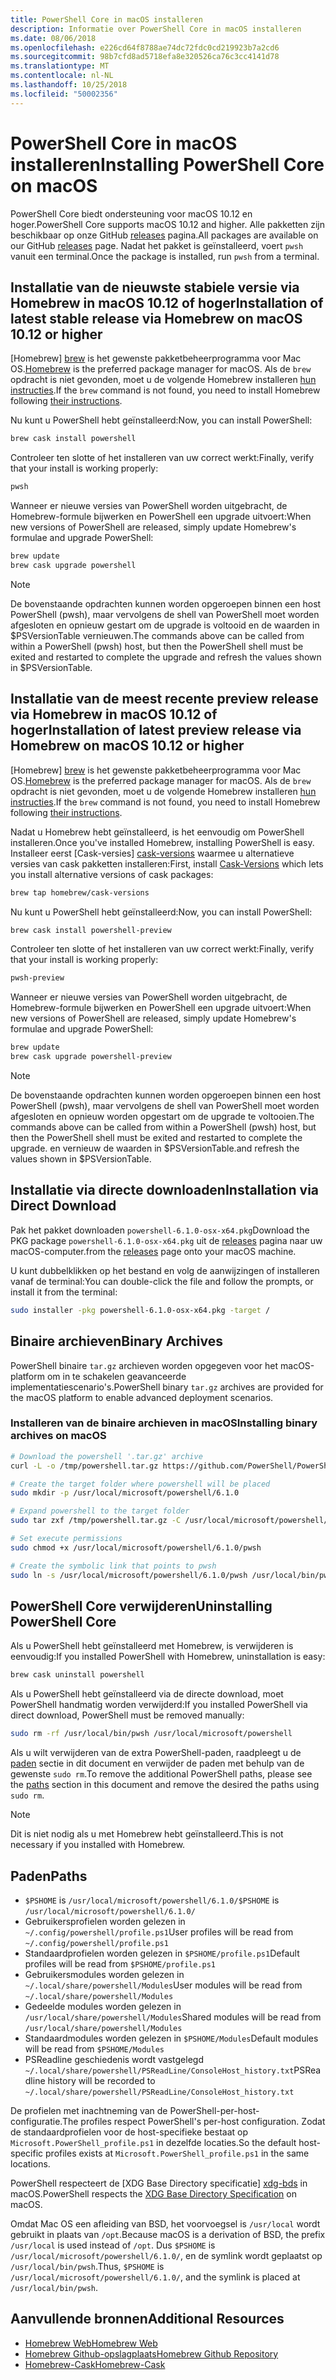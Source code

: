 ```yaml
---
title: PowerShell Core in macOS installeren
description: Informatie over PowerShell Core in macOS installeren
ms.date: 08/06/2018
ms.openlocfilehash: e226cd64f8788ae74dc72fdc0cd219923b7a2cd6
ms.sourcegitcommit: 98b7cfd8ad5718efa8e320526ca76c3cc4141d78
ms.translationtype: MT
ms.contentlocale: nl-NL
ms.lasthandoff: 10/25/2018
ms.locfileid: "50002356"
---
```

# <a name="installing-powershell-core-on-macos"></a><span data-ttu-id="2d5d0-103">PowerShell Core in macOS installeren</span><span class="sxs-lookup"><span data-stu-id="2d5d0-103">Installing PowerShell Core on macOS</span></span>

<span data-ttu-id="2d5d0-104">PowerShell Core biedt ondersteuning voor macOS 10.12 en hoger.</span><span class="sxs-lookup"><span data-stu-id="2d5d0-104">PowerShell Core supports macOS 10.12 and higher.</span></span>
<span data-ttu-id="2d5d0-105">Alle pakketten zijn beschikbaar op onze GitHub [releases][] pagina.</span><span class="sxs-lookup"><span data-stu-id="2d5d0-105">All packages are available on our GitHub [releases][] page.</span></span>
<span data-ttu-id="2d5d0-106">Nadat het pakket is geïnstalleerd, voert `pwsh` vanuit een terminal.</span><span class="sxs-lookup"><span data-stu-id="2d5d0-106">Once the package is installed, run `pwsh` from a terminal.</span></span>

## <a name="installation-of-latest-stable-release-via-homebrew-on-macos-1012-or-higher"></a><span data-ttu-id="2d5d0-107">Installatie van de nieuwste stabiele versie via Homebrew in macOS 10.12 of hoger</span><span class="sxs-lookup"><span data-stu-id="2d5d0-107">Installation of latest stable release via Homebrew on macOS 10.12 or higher</span></span>

<span data-ttu-id="2d5d0-108">[Homebrew] [ brew] is het gewenste pakketbeheerprogramma voor Mac OS.</span><span class="sxs-lookup"><span data-stu-id="2d5d0-108">[Homebrew][brew] is the preferred package manager for macOS.</span></span>
<span data-ttu-id="2d5d0-109">Als de `brew` opdracht is niet gevonden, moet u de volgende Homebrew installeren [hun instructies][brew].</span><span class="sxs-lookup"><span data-stu-id="2d5d0-109">If the `brew` command is not found, you need to install Homebrew following [their instructions][brew].</span></span>

<span data-ttu-id="2d5d0-110">Nu kunt u PowerShell hebt geïnstalleerd:</span><span class="sxs-lookup"><span data-stu-id="2d5d0-110">Now, you can install PowerShell:</span></span>

```sh
brew cask install powershell
```

<span data-ttu-id="2d5d0-111">Controleer ten slotte of het installeren van uw correct werkt:</span><span class="sxs-lookup"><span data-stu-id="2d5d0-111">Finally, verify that your install is working properly:</span></span>

```sh
pwsh
```

<span data-ttu-id="2d5d0-112">Wanneer er nieuwe versies van PowerShell worden uitgebracht, de Homebrew-formule bijwerken en PowerShell een upgrade uitvoert:</span><span class="sxs-lookup"><span data-stu-id="2d5d0-112">When new versions of PowerShell are released, simply update Homebrew's formulae and upgrade PowerShell:</span></span>

```sh
brew update
brew cask upgrade powershell
```

> [!NOTE]
> <span data-ttu-id="2d5d0-113">De bovenstaande opdrachten kunnen worden opgeroepen binnen een host PowerShell (pwsh), maar vervolgens de shell van PowerShell moet worden afgesloten en opnieuw gestart om de upgrade is voltooid en de waarden in $PSVersionTable vernieuwen.</span><span class="sxs-lookup"><span data-stu-id="2d5d0-113">The commands above can be called from within a PowerShell (pwsh) host, but then the PowerShell shell must be exited and restarted to complete the upgrade and refresh the values shown in $PSVersionTable.</span></span>

[brew]: http://brew.sh/

## <a name="installation-of-latest-preview-release-via-homebrew-on-macos-1012-or-higher"></a><span data-ttu-id="2d5d0-114">Installatie van de meest recente preview release via Homebrew in macOS 10.12 of hoger</span><span class="sxs-lookup"><span data-stu-id="2d5d0-114">Installation of latest preview release via Homebrew on macOS 10.12 or higher</span></span>

<span data-ttu-id="2d5d0-115">[Homebrew] [ brew] is het gewenste pakketbeheerprogramma voor Mac OS.</span><span class="sxs-lookup"><span data-stu-id="2d5d0-115">[Homebrew][brew] is the preferred package manager for macOS.</span></span>
<span data-ttu-id="2d5d0-116">Als de `brew` opdracht is niet gevonden, moet u de volgende Homebrew installeren [hun instructies][brew].</span><span class="sxs-lookup"><span data-stu-id="2d5d0-116">If the `brew` command is not found, you need to install Homebrew following [their instructions][brew].</span></span>

<span data-ttu-id="2d5d0-117">Nadat u Homebrew hebt geïnstalleerd, is het eenvoudig om PowerShell installeren.</span><span class="sxs-lookup"><span data-stu-id="2d5d0-117">Once you've installed Homebrew, installing PowerShell is easy.</span></span>
<span data-ttu-id="2d5d0-118">Installeer eerst [Cask-versies] [ cask-versions] waarmee u alternatieve versies van cask pakketten installeren:</span><span class="sxs-lookup"><span data-stu-id="2d5d0-118">First, install [Cask-Versions][cask-versions] which lets you install alternative versions of cask packages:</span></span>

```sh
brew tap homebrew/cask-versions
```

<span data-ttu-id="2d5d0-119">Nu kunt u PowerShell hebt geïnstalleerd:</span><span class="sxs-lookup"><span data-stu-id="2d5d0-119">Now, you can install PowerShell:</span></span>

```sh
brew cask install powershell-preview
```

<span data-ttu-id="2d5d0-120">Controleer ten slotte of het installeren van uw correct werkt:</span><span class="sxs-lookup"><span data-stu-id="2d5d0-120">Finally, verify that your install is working properly:</span></span>

```sh
pwsh-preview
```

<span data-ttu-id="2d5d0-121">Wanneer er nieuwe versies van PowerShell worden uitgebracht, de Homebrew-formule bijwerken en PowerShell een upgrade uitvoert:</span><span class="sxs-lookup"><span data-stu-id="2d5d0-121">When new versions of PowerShell are released, simply update Homebrew's formulae and upgrade PowerShell:</span></span>

```sh
brew update
brew cask upgrade powershell-preview
```

> [!NOTE]
> <span data-ttu-id="2d5d0-122">De bovenstaande opdrachten kunnen worden opgeroepen binnen een host PowerShell (pwsh), maar vervolgens de shell van PowerShell moet worden afgesloten en opnieuw worden opgestart om de upgrade te voltooien.</span><span class="sxs-lookup"><span data-stu-id="2d5d0-122">The commands above can be called from within a PowerShell (pwsh) host, but then the PowerShell shell must be exited and restarted to complete the upgrade.</span></span>
> <span data-ttu-id="2d5d0-123">en vernieuw de waarden in $PSVersionTable.</span><span class="sxs-lookup"><span data-stu-id="2d5d0-123">and refresh the values shown in $PSVersionTable.</span></span>

## <a name="installation-via-direct-download"></a><span data-ttu-id="2d5d0-124">Installatie via directe downloaden</span><span class="sxs-lookup"><span data-stu-id="2d5d0-124">Installation via Direct Download</span></span>

<span data-ttu-id="2d5d0-125">Pak het pakket downloaden `powershell-6.1.0-osx-x64.pkg`</span><span class="sxs-lookup"><span data-stu-id="2d5d0-125">Download the PKG package `powershell-6.1.0-osx-x64.pkg`</span></span>
<span data-ttu-id="2d5d0-126">uit de [releases][] pagina naar uw macOS-computer.</span><span class="sxs-lookup"><span data-stu-id="2d5d0-126">from the [releases][] page onto your macOS machine.</span></span>

<span data-ttu-id="2d5d0-127">U kunt dubbelklikken op het bestand en volg de aanwijzingen of installeren vanaf de terminal:</span><span class="sxs-lookup"><span data-stu-id="2d5d0-127">You can double-click the file and follow the prompts, or install it from the terminal:</span></span>

```sh
sudo installer -pkg powershell-6.1.0-osx-x64.pkg -target /
```

## <a name="binary-archives"></a><span data-ttu-id="2d5d0-128">Binaire archieven</span><span class="sxs-lookup"><span data-stu-id="2d5d0-128">Binary Archives</span></span>

<span data-ttu-id="2d5d0-129">PowerShell binaire `tar.gz` archieven worden opgegeven voor het macOS-platform om in te schakelen geavanceerde implementatiescenario's.</span><span class="sxs-lookup"><span data-stu-id="2d5d0-129">PowerShell binary `tar.gz` archives are provided for the macOS platform to enable advanced deployment scenarios.</span></span>

### <a name="installing-binary-archives-on-macos"></a><span data-ttu-id="2d5d0-130">Installeren van de binaire archieven in macOS</span><span class="sxs-lookup"><span data-stu-id="2d5d0-130">Installing binary archives on macOS</span></span>

```sh
# Download the powershell '.tar.gz' archive
curl -L -o /tmp/powershell.tar.gz https://github.com/PowerShell/PowerShell/releases/download/v6.1.0/powershell-6.1.0-osx-x64.tar.gz

# Create the target folder where powershell will be placed
sudo mkdir -p /usr/local/microsoft/powershell/6.1.0

# Expand powershell to the target folder
sudo tar zxf /tmp/powershell.tar.gz -C /usr/local/microsoft/powershell/6.1.0

# Set execute permissions
sudo chmod +x /usr/local/microsoft/powershell/6.1.0/pwsh

# Create the symbolic link that points to pwsh
sudo ln -s /usr/local/microsoft/powershell/6.1.0/pwsh /usr/local/bin/pwsh
```

## <a name="uninstalling-powershell-core"></a><span data-ttu-id="2d5d0-131">PowerShell Core verwijderen</span><span class="sxs-lookup"><span data-stu-id="2d5d0-131">Uninstalling PowerShell Core</span></span>

<span data-ttu-id="2d5d0-132">Als u PowerShell hebt geïnstalleerd met Homebrew, is verwijderen is eenvoudig:</span><span class="sxs-lookup"><span data-stu-id="2d5d0-132">If you installed PowerShell with Homebrew, uninstallation is easy:</span></span>

```sh
brew cask uninstall powershell
```

<span data-ttu-id="2d5d0-133">Als u PowerShell hebt geïnstalleerd via de directe download, moet PowerShell handmatig worden verwijderd:</span><span class="sxs-lookup"><span data-stu-id="2d5d0-133">If you installed PowerShell via direct download, PowerShell must be removed manually:</span></span>

```sh
sudo rm -rf /usr/local/bin/pwsh /usr/local/microsoft/powershell
```

<span data-ttu-id="2d5d0-134">Als u wilt verwijderen van de extra PowerShell-paden, raadpleegt u de [paden](#paths) sectie in dit document en verwijder de paden met behulp van de gewenste `sudo rm`.</span><span class="sxs-lookup"><span data-stu-id="2d5d0-134">To remove the additional PowerShell paths, please see the [paths](#paths) section in this document and remove the desired the paths using `sudo rm`.</span></span>

> [!NOTE]
> <span data-ttu-id="2d5d0-135">Dit is niet nodig als u met Homebrew hebt geïnstalleerd.</span><span class="sxs-lookup"><span data-stu-id="2d5d0-135">This is not necessary if you installed with Homebrew.</span></span>

## <a name="paths"></a><span data-ttu-id="2d5d0-136">Paden</span><span class="sxs-lookup"><span data-stu-id="2d5d0-136">Paths</span></span>

* <span data-ttu-id="2d5d0-137">`$PSHOME` is `/usr/local/microsoft/powershell/6.1.0/`</span><span class="sxs-lookup"><span data-stu-id="2d5d0-137">`$PSHOME` is `/usr/local/microsoft/powershell/6.1.0/`</span></span>
* <span data-ttu-id="2d5d0-138">Gebruikersprofielen worden gelezen in `~/.config/powershell/profile.ps1`</span><span class="sxs-lookup"><span data-stu-id="2d5d0-138">User profiles will be read from `~/.config/powershell/profile.ps1`</span></span>
* <span data-ttu-id="2d5d0-139">Standaardprofielen worden gelezen in `$PSHOME/profile.ps1`</span><span class="sxs-lookup"><span data-stu-id="2d5d0-139">Default profiles will be read from `$PSHOME/profile.ps1`</span></span>
* <span data-ttu-id="2d5d0-140">Gebruikersmodules worden gelezen in `~/.local/share/powershell/Modules`</span><span class="sxs-lookup"><span data-stu-id="2d5d0-140">User modules will be read from `~/.local/share/powershell/Modules`</span></span>
* <span data-ttu-id="2d5d0-141">Gedeelde modules worden gelezen in `/usr/local/share/powershell/Modules`</span><span class="sxs-lookup"><span data-stu-id="2d5d0-141">Shared modules will be read from `/usr/local/share/powershell/Modules`</span></span>
* <span data-ttu-id="2d5d0-142">Standaardmodules worden gelezen in `$PSHOME/Modules`</span><span class="sxs-lookup"><span data-stu-id="2d5d0-142">Default modules will be read from `$PSHOME/Modules`</span></span>
* <span data-ttu-id="2d5d0-143">PSReadline geschiedenis wordt vastgelegd `~/.local/share/powershell/PSReadLine/ConsoleHost_history.txt`</span><span class="sxs-lookup"><span data-stu-id="2d5d0-143">PSReadline history will be recorded to `~/.local/share/powershell/PSReadLine/ConsoleHost_history.txt`</span></span>

<span data-ttu-id="2d5d0-144">De profielen met inachtneming van de PowerShell-per-host-configuratie.</span><span class="sxs-lookup"><span data-stu-id="2d5d0-144">The profiles respect PowerShell's per-host configuration.</span></span>
<span data-ttu-id="2d5d0-145">Zodat de standaardprofielen voor de host-specifieke bestaat op `Microsoft.PowerShell_profile.ps1` in dezelfde locaties.</span><span class="sxs-lookup"><span data-stu-id="2d5d0-145">So the default host-specific profiles exists at `Microsoft.PowerShell_profile.ps1` in the same locations.</span></span>

<span data-ttu-id="2d5d0-146">PowerShell respecteert de [XDG Base Directory specificatie] [ xdg-bds] in macOS.</span><span class="sxs-lookup"><span data-stu-id="2d5d0-146">PowerShell respects the [XDG Base Directory Specification][xdg-bds] on macOS.</span></span>

<span data-ttu-id="2d5d0-147">Omdat Mac OS een afleiding van BSD, het voorvoegsel is `/usr/local` wordt gebruikt in plaats van `/opt`.</span><span class="sxs-lookup"><span data-stu-id="2d5d0-147">Because macOS is a derivation of BSD, the prefix `/usr/local` is used instead of `/opt`.</span></span>
<span data-ttu-id="2d5d0-148">Dus `$PSHOME` is `/usr/local/microsoft/powershell/6.1.0/`, en de symlink wordt geplaatst op `/usr/local/bin/pwsh`.</span><span class="sxs-lookup"><span data-stu-id="2d5d0-148">Thus, `$PSHOME` is `/usr/local/microsoft/powershell/6.1.0/`, and the symlink is placed at `/usr/local/bin/pwsh`.</span></span>

## <a name="additional-resources"></a><span data-ttu-id="2d5d0-149">Aanvullende bronnen</span><span class="sxs-lookup"><span data-stu-id="2d5d0-149">Additional Resources</span></span>

* <span data-ttu-id="2d5d0-150">[Homebrew Web][brew]</span><span class="sxs-lookup"><span data-stu-id="2d5d0-150">[Homebrew Web][brew]</span></span>
* <span data-ttu-id="2d5d0-151">[Homebrew Github-opslagplaats][GitHub]</span><span class="sxs-lookup"><span data-stu-id="2d5d0-151">[Homebrew Github Repository][GitHub]</span></span>
* <span data-ttu-id="2d5d0-152">[Homebrew-Cask][cask]</span><span class="sxs-lookup"><span data-stu-id="2d5d0-152">[Homebrew-Cask][cask]</span></span>

[brew]: http://brew.sh/
[Cask]: https://github.com/Homebrew/homebrew-cask
[cask-versions]: https://github.com/Homebrew/homebrew-cask-versions
[GitHub]: https://github.com/Homebrew
[releases]: https://github.com/PowerShell/PowerShell/releases/latest
[xdg-bds]: https://specifications.freedesktop.org/basedir-spec/basedir-spec-latest.html
